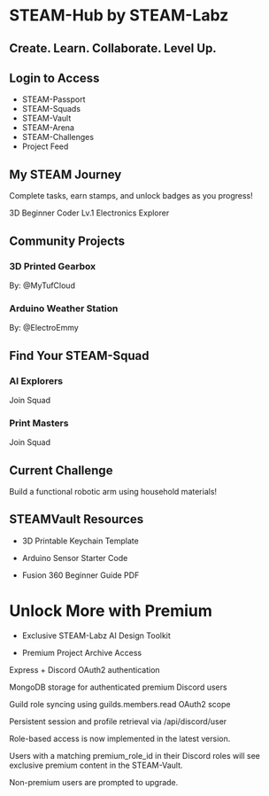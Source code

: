 # STEAM-Hub by STEAM-Labz
## Create. Learn. Collaborate. Level Up.         

## Login to Access
- STEAM-Passport
- STEAM-Squads
- STEAM-Vault
- STEAM-Arena
- STEAM-Challenges
- Project Feed
     
## My STEAM Journey
               
Complete tasks, earn stamps, and unlock badges as you progress!
               
3D Beginner
Coder Lv.1
Electronics Explorer               
                                                                                  
## Community Projects
                                                         
### 3D Printed Gearbox
By: @MyTufCloud
                                                                                      
### Arduino Weather Station
By: @ElectroEmmy                                         
                                                                                  
## Find Your STEAM-Squad
                                                         
### AI Explorers
Join Squad

### Print Masters
Join Squad
                         
## Current Challenge
               
Build a functional robotic arm using household materials!
                                                                              
## STEAMVault Resources  
                   
- 3D Printable Keychain Template
                   
- Arduino Sensor Starter Code
                   
- Fusion 360 Beginner Guide PDF

# Unlock More with Premium
                   
- Exclusive STEAM-Labz AI Design Toolkit
                   
- Premium Project Archive Access

Express + Discord OAuth2 authentication

MongoDB storage for authenticated premium Discord users

Guild role syncing using guilds.members.read OAuth2 scope

Persistent session and profile retrieval via /api/discord/user

Role-based access is now implemented in the latest version.

Users with a matching premium_role_id in their Discord roles will see exclusive premium content in the STEAM-Vault.

Non-premium users are prompted to upgrade.
